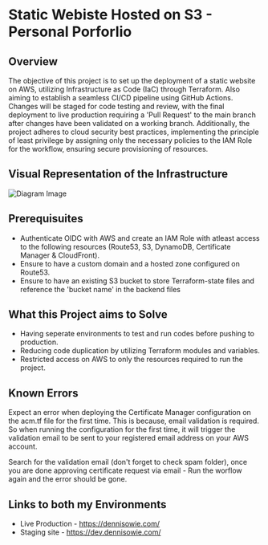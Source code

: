 # Static Webiste Hosted on S3 - Personal Porforlio

## Overview
The objective of this project is to set up the deployment of a static website on AWS, utilizing Infrastructure as Code (IaC) through Terraform. Also aiming to establish a seamless CI/CD pipeline using GitHub Actions. Changes will be staged for code testing and review, with the final deployment to live production requiring a 'Pull Request' to the main branch after changes have been validated on a working branch. Additionally, the project adheres to cloud security best practices, implementing the principle of least privilege by assigning only the necessary policies to the IAM Role for the workflow, ensuring secure provisioning of resources.

## Visual Representation of the Infrastructure

![Diagram Image](https://github.com/IrezD/cloud-s3-website-with-cicd-pipeline-v2.0/assets/88015931/5c72f11e-540d-4c3e-9e20-33d8db5d43bd)

## Prerequisuites

* Authenticate OIDC with AWS and create an IAM Role with atleast access to the following resources (Route53, S3, DynamoDB, Certificate Manager & CloudFront).
* Ensure to have a custom domain and a hosted zone configured on Route53.
* Ensure to have an existing S3 bucket to store Terraform-state files and reference the 'bucket name' in the backend files

## What this Project aims to Solve

* Having seperate environments to test and run codes before pushing to production.
* Reducing code duplication by utilizing Terraform modules and variables.
* Restricted access on AWS to only the resources required to run the project.


## Known Errors

Expect an error when deploying the Certificate Manager configuration on the acm.tf file for the first time. This is because, email validation is required. So when running the configuration for the first time, it will trigger the validation email to be sent to your registered email address on your AWS account.

Search for the validation email (don't forget to check spam folder), once you are done approving certificate request via email - Run the worflow again and the error should be gone.

## Links to both my Environments

* Live Production - https://dennisowie.com/
* Staging site - https://dev.dennisowie.com/